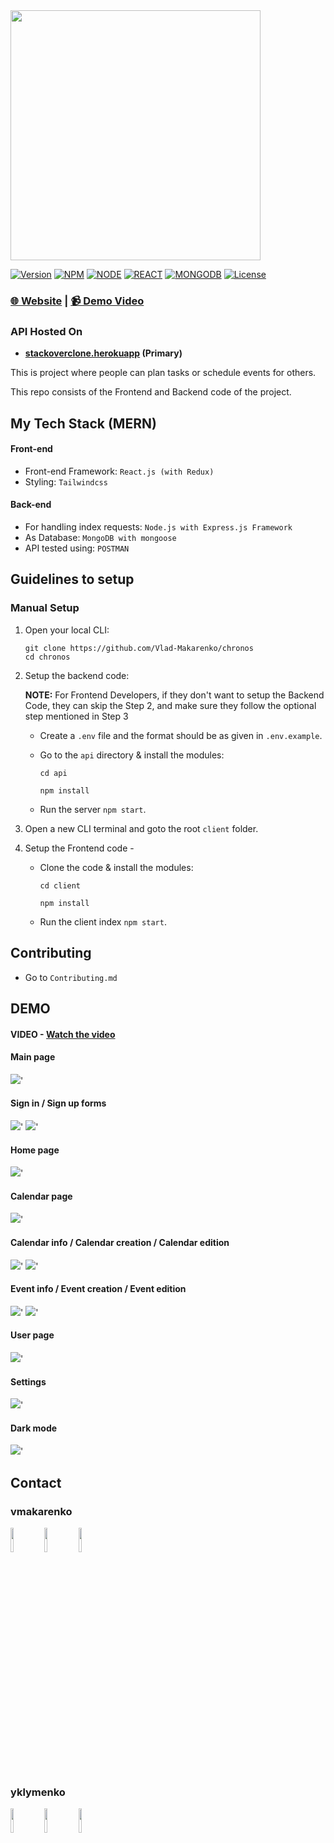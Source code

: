 <img src="./assets/logo.png" width=400px />

[![Version](https://img.shields.io/static/v1?label=version&message=2.0.0&color=blue)](https://shields.io/)
[![NPM](https://img.shields.io/static/v1?label=npm&message=8.11.0&color=blue)](https://shields.io/)
[![NODE](https://img.shields.io/static/v1?label=node&message=16.16.0&color=success)](https://shields.io/)
[![REACT](https://img.shields.io/static/v1?label=react&message=18.2.0&color=success)](https://shields.io/)
[![MONGODB](https://img.shields.io/static/v1?label=MongoDB&message=5.0.0&color=blueviolet)](https://shields.io/)
[![License](https://img.shields.io/badge/license-MIT-green.svg)](https://shields.io/)

### [🌐 Website](https://thumbs.dreamstime.com/b/coming-soon-banner-template-ribbon-label-sign-177653175.jpg)  |  [📹 Demo Video](https://www.youtube.com/watch?v=gaYFdGn0lis)

### API Hosted On
- __[stackoverclone.herokuapp]() (Primary)__

This is project where people can plan tasks or schedule events for others.

This repo consists of the Frontend and Backend code of the project.

## My Tech Stack (MERN)

#### Front-end

- Front-end Framework: `React.js (with Redux)`
- Styling: `Tailwindcss`

#### Back-end

- For handling index requests: `Node.js with Express.js Framework`
- As Database: `MongoDB with mongoose`
- API tested using: `POSTMAN`

## Guidelines to setup

### Manual Setup

1. Open your local CLI:

   ```
   git clone https://github.com/Vlad-Makarenko/chronos
   cd chronos
   ```

2. Setup the backend code:
   
   __NOTE:__ For Frontend Developers, if they don't want to setup the Backend Code, they can skip the Step 2, and make sure they follow the optional step mentioned in Step 3

   - Create a `.env` file and the format should be as given in `.env.example`.
   - Go to the `api` directory & install the modules:

     ```
     cd api

     npm install
     ```

   - Run the server `npm start`.

3. Open a new CLI terminal and goto the root `client` folder.
4. Setup the Frontend code -

   - Clone the code & install the modules:

     ```
     cd client

     npm install
     ```

   - Run the client index `npm start`.

## Contributing

- Go to `Contributing.md`

## DEMO

#### VIDEO - [Watch the video](https://www.youtube.com/watch?v=gaYFdGn0lis)


#### Main page

<img src="./assets/main.png" />'

#### Sign in / Sign up forms

<img src="./assets/signIn.png" />'
<img src="./assets/signUp.png" />'

#### Home page

<img src="./assets/home.png" />'

#### Calendar page

<img src="./assets/mainCalendar.png" />'

#### Calendar info / Calendar creation / Calendar edition 

<img src="./assets/calendarInfo.png" />'
<img src="./assets/calendarCreate.png" />'

#### Event info / Event creation / Event edition 

<img src="./assets/EventInfo.png" />'
<img src="./assets/eventCreate.png" />'

#### User page

<img src="./assets/profilePage.png" />'

#### Settings

<img src="./assets/settings.png" />'

#### Dark mode

<img src="./assets/darkMode.png" />'

<h2>Contact</h2>
<h3>vmakarenko</h2>
<p>
<a href="https://github.com/Vlad-Makarenko"><img target="_blank" src="https://cdn.jsdelivr.net/gh/devicons/devicon/icons/github/github-original.svg" style="width: 10%;"></a>
<a href="https://t.me/VladMakarenko"><img target="_blank" src="https://upload.wikimedia.org/wikipedia/commons/thumb/8/82/Telegram_logo.svg/768px-Telegram_logo.svg.png" style="width: 10%;"></a>
<a href="https://www.instagram.com/_vlad_makarenko_/"><img target="_blank" src="https://upload.wikimedia.org/wikipedia/commons/thumb/a/a5/Instagram_icon.png/600px-Instagram_icon.png" style="width: 10%;"></a>
</p>
<h3>yklymenko</h2>
<p>
<a href="https://github.com/LiquidFunki"><img target="_blank" src="https://cdn.jsdelivr.net/gh/devicons/devicon/icons/github/github-original.svg" style="width: 10%;"></a>
<a href="https://t.me/yurahasatrigger"><img target="_blank" src="https://upload.wikimedia.org/wikipedia/commons/thumb/8/82/Telegram_logo.svg/768px-Telegram_logo.svg.png" style="width: 10%;"></a>
<a href="https://www.instagram.com/yurahasatrigger"><img target="_blank" src="https://upload.wikimedia.org/wikipedia/commons/thumb/a/a5/Instagram_icon.png/600px-Instagram_icon.png" style="width: 10%;"></a>
</p>